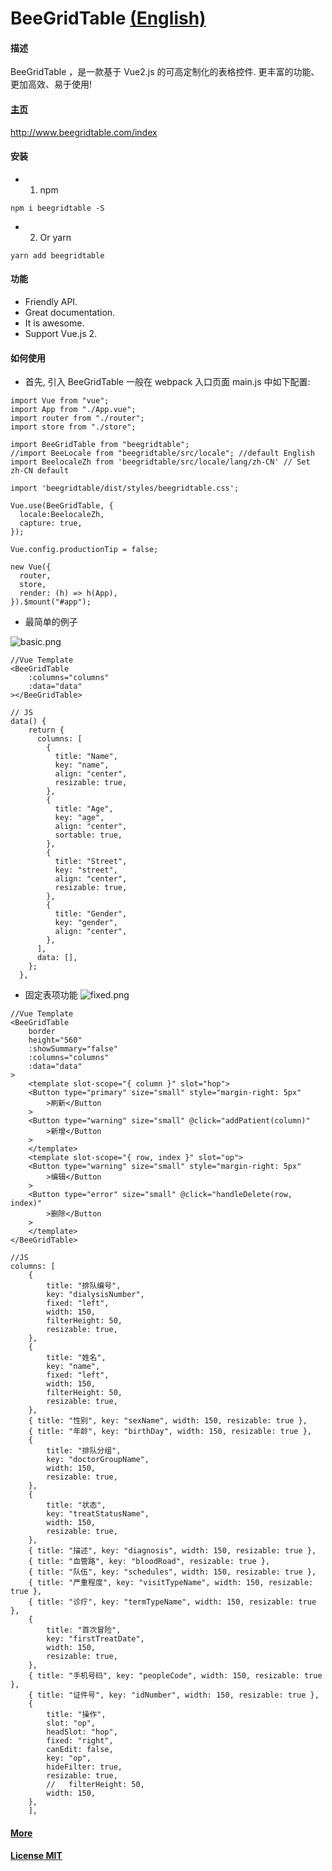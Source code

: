 # BeeGridTable [(English)](./README.md)

#### 描述

BeeGridTable ，是一款基于 Vue2.js 的可高定制化的表格控件. 更丰富的功能、更加高效、易于使用!

#### [主页](http://www.beegridtable.com/index)

http://www.beegridtable.com/index

#### 安装

-   1.  npm

```
npm i beegridtable -S
```

-   2.  Or yarn

```
yarn add beegridtable
```

#### 功能

-   Friendly API.
-   Great documentation.
-   It is awesome.
-   Support Vue.js 2.

#### 如何使用

-   首先, 引入 BeeGridTable
    一般在 webpack 入口页面 main.js 中如下配置:

```
import Vue from "vue";
import App from "./App.vue";
import router from "./router";
import store from "./store";

import BeeGridTable from "beegridtable";
//import BeeLocale from "beegridtable/src/locale"; //default English
import BeelocaleZh from 'beegridtable/src/locale/lang/zh-CN' // Set zh-CN default

import 'beegridtable/dist/styles/beegridtable.css';

Vue.use(BeeGridTable, {
  locale:BeelocaleZh,
  capture: true,
});

Vue.config.productionTip = false;

new Vue({
  router,
  store,
  render: (h) => h(App),
}).$mount("#app");
```

-   最简单的例子

![basic.png](./demos/basic.png)

```
//Vue Template
<BeeGridTable
    :columns="columns"
    :data="data"
></BeeGridTable>

// JS
data() {
    return {
      columns: [
        {
          title: "Name",
          key: "name",
          align: "center",
          resizable: true,
        },
        {
          title: "Age",
          key: "age",
          align: "center",
          sortable: true,
        },
        {
          title: "Street",
          key: "street",
          align: "center",
          resizable: true,
        },
        {
          title: "Gender",
          key: "gender",
          align: "center",
        },
      ],
      data: [],
    };
  },
```

-   固定表项功能
    ![fixed.png](./demos/fixed.png)

```
//Vue Template
<BeeGridTable
    border
    height="560"
    :showSummary="false"
    :columns="columns"
    :data="data"
>
    <template slot-scope="{ column }" slot="hop">
    <Button type="primary" size="small" style="margin-right: 5px"
        >刷新</Button
    >
    <Button type="warning" size="small" @click="addPatient(column)"
        >新增</Button
    >
    </template>
    <template slot-scope="{ row, index }" slot="op">
    <Button type="warning" size="small" style="margin-right: 5px"
        >编辑</Button
    >
    <Button type="error" size="small" @click="handleDelete(row, index)"
        >删除</Button
    >
    </template>
</BeeGridTable>

//JS
columns: [
    {
        title: "排队编号",
        key: "dialysisNumber",
        fixed: "left",
        width: 150,
        filterHeight: 50,
        resizable: true,
    },
    {
        title: "姓名",
        key: "name",
        fixed: "left",
        width: 150,
        filterHeight: 50,
        resizable: true,
    },
    { title: "性别", key: "sexName", width: 150, resizable: true },
    { title: "年龄", key: "birthDay", width: 150, resizable: true },
    {
        title: "排队分组",
        key: "doctorGroupName",
        width: 150,
        resizable: true,
    },
    {
        title: "状态",
        key: "treatStatusName",
        width: 150,
        resizable: true,
    },
    { title: "描述", key: "diagnosis", width: 150, resizable: true },
    { title: "血管路", key: "bloodRoad", resizable: true },
    { title: "队伍", key: "schedules", width: 150, resizable: true },
    { title: "严重程度", key: "visitTypeName", width: 150, resizable: true },
    { title: "诊疗", key: "termTypeName", width: 150, resizable: true },
    {
        title: "首次冒险",
        key: "firstTreatDate",
        width: 150,
        resizable: true,
    },
    { title: "手机号码", key: "peopleCode", width: 150, resizable: true },
    { title: "证件号", key: "idNumber", width: 150, resizable: true },
    {
        title: "操作",
        slot: "op",
        headSlot: "hop",
        fixed: "right",
        canEdit: false,
        key: "op",
        hideFilter: true,
        resizable: true,
        //   filterHeight: 50,
        width: 150,
    },
    ],
```

#### [More](http://www.beegridtable.com/index)

#### [License MIT](./LICENSE)

